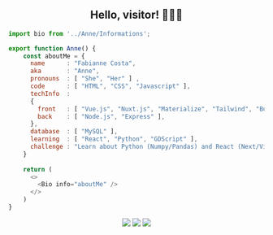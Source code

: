 <h2 align="center"> Hello, visitor! 👋👩‍💻 </h2>


```js
import bio from '../Anne/Informations';

export function Anne() {
    const aboutMe = {
      name      : "Fabianne Costa",
      aka       : "Anne",
      pronouns  : [ "She", "Her" ] ,
      code      : [ "HTML", "CSS", "Javascript" ],
      techInfo  : 
      {
        front   : [ "Vue.js", "Nuxt.js", "Materialize", "Tailwind", "Bootstrap" ],
        back    : [ "Node.js", "Express" ],
      },
      database  : [ "MySQL" ],
      learning  : [ "React", "Python", "GDScript" ],
      challenge : "Learn about Python (Numpy/Pandas) and React (Next/Vite)"
    }
    
    return (
      <>
        <Bio info="aboutMe" />
      </>
    )
}

```
<div align="center">
<a href="https://twitter.com/annemustlive" target="_blank"> <img src="https://img.icons8.com/bubbles/50/000000/twitter-circled.png"></a> 
<a href="https://instagram.com/annemustlive" target="_blank"> <img src="https://img.icons8.com/bubbles/50/000000/instagram.png"></a> 
<a href="https://www.linkedin.com/in/fabiannecosta/" target="_blank"> <img src="https://img.icons8.com/bubbles/50/000000/linkedin.png"></a> 
</div>

<!-- Sou uma estudante de Lic. em Ciências da Computação, que tem como foco o aprendizado de front-end, com um grande entusiasmo pelo back-end. 
Nessa tragetória de estudos, encontrei uma imensa admiração por UX/UI e Design Gráfico.
Como uma amante de livros e bebidas quentes, procuro contar histórias através de códigos-fonte, trazendo mais personalidade aos meus projetos pessoais. -->
